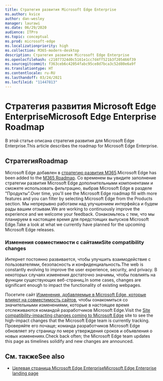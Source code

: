 ```yaml
---
title: Стратегия развития Microsoft Edge Enterprise
ms.author: kvice
author: dan-wesley
manager: laurawi
ms.date: 06/29/2020
audience: ITPro
ms.topic: conceptual
ms.prod: microsoft-edge
ms.localizationpriority: high
ms.collection: M365-modern-desktop
description: Стратегия развития Microsoft Edge Enterprise
ms.openlocfilehash: c21077324d0c5161e1cc7d4ff521b3f205466f39
ms.sourcegitcommit: f363ceb6c42054fabc95ce8d7bca3c52d80e6a9f
ms.translationtype: HT
ms.contentlocale: ru-RU
ms.lasthandoff: 03/24/2021
ms.locfileid: "11447813"
---
```

# <a name="microsoft-edge-enterprise-roadmap"></a><span data-ttu-id="ec2b1-103">Стратегия развития Microsoft Edge Enterprise</span><span class="sxs-lookup"><span data-stu-id="ec2b1-103">Microsoft Edge Enterprise Roadmap</span></span>

<span data-ttu-id="ec2b1-104">В этой статье описана стратегия развития для Microsoft Edge Enterprise.</span><span class="sxs-lookup"><span data-stu-id="ec2b1-104">This article describes the roadmap for Microsoft Edge Enterprise.</span></span>

## <a name="roadmap"></a><span data-ttu-id="ec2b1-105">Стратегия</span><span class="sxs-lookup"><span data-stu-id="ec2b1-105">Roadmap</span></span>

<span data-ttu-id="ec2b1-106">Microsoft Edge добавлен в [стратегию развития M365](https://www.microsoft.com/microsoft-365/roadmap?filters=&searchterms=Microsoft%2CEdge).</span><span class="sxs-lookup"><span data-stu-id="ec2b1-106">Microsoft Edge has been added to the [M365 Roadmap](https://www.microsoft.com/microsoft-365/roadmap?filters=&searchterms=Microsoft%2CEdge).</span></span> <span data-ttu-id="ec2b1-107">Со временем вы увидите заполнение стратегии развития Microsoft Edge дополнительными компонентами и сможете использовать фильтрацию, выбрав Microsoft Edge в разделе "Продукты".</span><span class="sxs-lookup"><span data-stu-id="ec2b1-107">Over time, you'll see the Microsoft Edge roadmap fill with more features and you can filter by selecting Microsoft Edge from the Products section.</span></span> <span data-ttu-id="ec2b1-108">Мы непрерывно работаем над улучшением интерфейса и будем рады вашим отзывам.</span><span class="sxs-lookup"><span data-stu-id="ec2b1-108">We are working to continuously improve the experience and we welcome your feedback.</span></span> <span data-ttu-id="ec2b1-109">Ознакомьтесь с тем, что мы планируем в настоящее время для предстоящих выпусков Microsoft Edge.</span><span class="sxs-lookup"><span data-stu-id="ec2b1-109">Take a look at what we currently have planned for the upcoming Microsoft Edge releases.</span></span> 

### <a name="site-compatibility-changes"></a><span data-ttu-id="ec2b1-110">Изменения совместимости с сайтами</span><span class="sxs-lookup"><span data-stu-id="ec2b1-110">Site compatibility changes</span></span>

<span data-ttu-id="ec2b1-111">Интернет постоянно развивается, чтобы улучшить взаимодействие с пользователями, безопасность и конфиденциальность.</span><span class="sxs-lookup"><span data-stu-id="ec2b1-111">The web is constantly evolving to improve the user experience, security, and privacy.</span></span> <span data-ttu-id="ec2b1-112">В некоторых случаях изменения достаточно значимы, чтобы повлиять на функции существующих веб-страниц.</span><span class="sxs-lookup"><span data-stu-id="ec2b1-112">In some cases, changes are significant enough to impact the functionality of existing webpages.</span></span>

<span data-ttu-id="ec2b1-113">Посетите сайт [Изменения, добавляемые в Microsoft Edge, которые влияют на совместимость сайтов](/microsoft-edge/web-platform/site-impacting-changes), чтобы ознакомиться со значительными изменениями, которые в настоящее время отслеживаются командой разработчиков Microsoft Edge.</span><span class="sxs-lookup"><span data-stu-id="ec2b1-113">Visit the [Site compatibility-impacting changes coming to Microsoft Edge](/microsoft-edge/web-platform/site-impacting-changes) site to see the high-impact changes that the Microsoft Edge team is currently tracking.</span></span> <span data-ttu-id="ec2b1-114">Проверяйте его почаще; команда разработчиков Microsoft Edge обновляет эту страницу по мере утверждения сроков и объявления о новых изменениях.</span><span class="sxs-lookup"><span data-stu-id="ec2b1-114">Check back often; the Microsoft Edge team updates this page as timelines solidify and new changes are announced.</span></span>

## <a name="see-also"></a><span data-ttu-id="ec2b1-115">См. также</span><span class="sxs-lookup"><span data-stu-id="ec2b1-115">See also</span></span>

- [<span data-ttu-id="ec2b1-116">Целевая страница Microsoft Edge Enterprise</span><span class="sxs-lookup"><span data-stu-id="ec2b1-116">Microsoft Edge Enterprise landing page</span></span>](https://aka.ms/EdgeEnterprise)